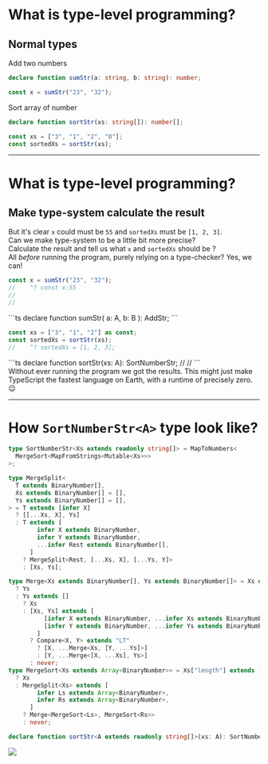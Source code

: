 # What is type-level programming?

## Normal types

Add two numbers

```ts twoslash
declare function sumStr(a: string, b: string): number;

const x = sumStr("23", "32");
```

Sort array of number

```ts twoslash
declare function sortStr(xs: string[]): number[];

const xs = ["3", "1", "2", "0"];
const sortedXs = sortStr(xs);
```

---

# What is type-level programming?

## Make type-system calculate the result

But it's clear `x` could must be `55` and `sortedXs` must be `[1, 2, 3]`.  
Can we make type-system to be a little bit more precise?  
Calculate the result and tell us what `x` and `sortedXs` should be ?  
All _before_ running the program, purely relying on a type-checker? <span v-click>Yes, we can!</span>

<div class="grid gap-4 grid-cols-[auto_auto]">

```ts
const x = sumStr("23", "32");
//    ^? const x:55
//
//
```

<div v-after>
```ts
declare function sumStr<A extends string, B extends string>(
  a: A,
  b: B
): AddStr<A, B>;
```
</div>

```ts
const xs = ["3", "1", "2"] as const;
const sortedXs = sortStr(xs);
//    ^? sortedXs = [1, 2, 3];
```

<div v-after>
```ts
declare function sortStr<A extends readonly string[]>(xs: A): SortNumberStr<A>;
//
//
```
</div>

</div>

<span v-after>
Without ever running the program we got the results. This might just make TypeScript the fastest language on Earth, with a runtime of precisely zero. 😉️
</span>

---

# How `SortNumberStr<A>` type look like?

```ts
type SortNumberStr<Xs extends readonly string[]> = MapToNumbers<
  MergeSort<MapFromStrings<Mutable<Xs>>>
>;
```

```ts {*}{lines:true,maxHeight:'70%'}
type MergeSplit<
  T extends BinaryNumber[],
  Xs extends BinaryNumber[] = [],
  Ys extends BinaryNumber[] = [],
> = T extends [infer X]
  ? [[...Xs, X], Ys]
  : T extends [
        infer X extends BinaryNumber,
        infer Y extends BinaryNumber,
        ...infer Rest extends BinaryNumber[],
      ]
    ? MergeSplit<Rest, [...Xs, X], [...Ys, Y]>
    : [Xs, Ys];

type Merge<Xs extends BinaryNumber[], Ys extends BinaryNumber[]> = Xs extends []
  ? Ys
  : Ys extends []
    ? Xs
    : [Xs, Ys] extends [
          [infer X extends BinaryNumber, ...infer Xs extends BinaryNumber[]],
          [infer Y extends BinaryNumber, ...infer Ys extends BinaryNumber[]],
        ]
      ? Compare<X, Y> extends "LT"
        ? [X, ...Merge<Xs, [Y, ...Ys]>]
        : [Y, ...Merge<[X, ...Xs], Ys>]
      : never;
type MergeSort<Xs extends Array<BinaryNumber>> = Xs["length"] extends 1 | 0
  ? Xs
  : MergeSplit<Xs> extends [
        infer Ls extends Array<BinaryNumber>,
        infer Rs extends Array<BinaryNumber>,
      ]
    ? Merge<MergeSort<Ls>, MergeSort<Rs>>
    : never;

declare function sortStr<A extends readonly string[]>(xs: A): SortNumberStr<A>;
```

<img v-click src="/cat-flying.jpg" class="absolute top-[15%] right-0 h-96"/>
